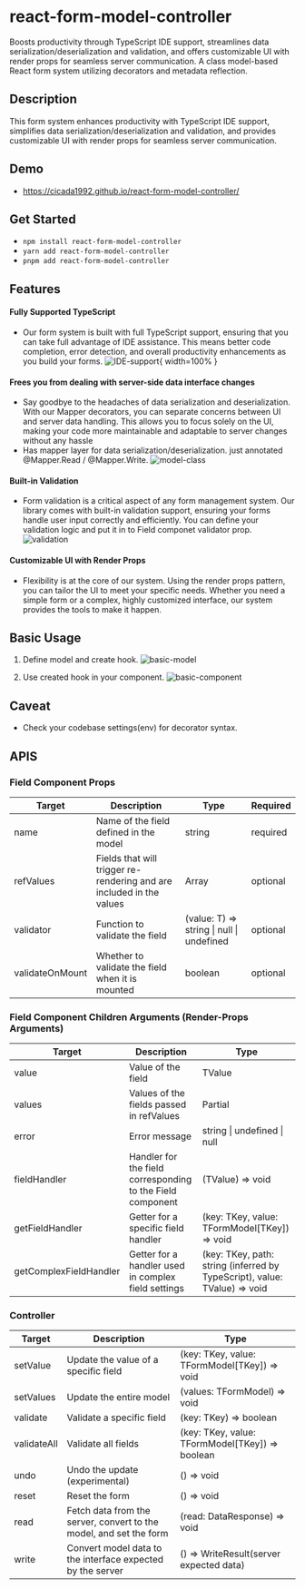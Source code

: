 # react-form-model-controller
Boosts productivity through TypeScript IDE support, streamlines data serialization/deserialization and validation, and offers customizable UI with render props for seamless server communication. A class model-based React form system utilizing decorators and metadata reflection.

## Description
This form system enhances productivity with TypeScript IDE support, simplifies data serialization/deserialization and validation, and provides customizable UI with render props for seamless server communication.

## Demo
- https://cicada1992.github.io/react-form-model-controller/


## Get Started
- `npm install react-form-model-controller`
- `yarn add react-form-model-controller`
- `pnpm add react-form-model-controller`

## Features

#### Fully Supported TypeScript
- Our form system is built with full TypeScript support, ensuring that you can take full advantage of IDE assistance. This means better code completion, error detection, and overall productivity enhancements as you build your forms.
![IDE-support](assets/IDE_support.gif){ width=100% }

#### Frees you from dealing with server-side data interface changes
- Say goodbye to the headaches of data serialization and deserialization. With our Mapper decorators, you can separate concerns between UI and server data handling. This allows you to focus solely on the UI, making your code more maintainable and adaptable to server changes without any hassle
- Has mapper layer for data serialization/deserialization. just annotated @Mapper.Read / @Mapper.Write.
![model-class](assets/model-basic.png)

#### Built-in Validation
- Form validation is a critical aspect of any form management system. Our library comes with built-in validation support, ensuring your forms handle user input correctly and efficiently. You can define your validation logic and put it in to Field componet validator prop.
![validation](assets/validation.png)

#### Customizable UI with Render Props
- Flexibility is at the core of our system. Using the render props pattern, you can tailor the UI to meet your specific needs. Whether you need a simple form or a complex, highly customized interface, our system provides the tools to make it happen.

## Basic Usage
1. Define model and create hook.
![basic-model](assets/model-basic.png)


2. Use created hook in your component.
![basic-component](assets/component-basic.png)

## Caveat
- Check your codebase settings(env) for decorator syntax.

## APIS
### Field Component Props

| Target           | Description                                                                                       | Type                                      | Required  |
|------------------|---------------------------------------------------------------------------------------------------|-------------------------------------------|-----------|
| name             | Name of the field defined in the model                                                            | string                                    | required  |
| refValues        | Fields that will trigger re-rendering and are included in the values                              | Array<keyof TFormModel>                   | optional  |
| validator        | Function to validate the field                                                                    | (value: T) => string \| null \| undefined | optional  |
| validateOnMount  | Whether to validate the field when it is mounted                                                  | boolean                                   | optional  |

### Field Component Children Arguments (Render-Props Arguments)

| Target                 | Description                                                                                         | Type                                                   |
|------------------------|-----------------------------------------------------------------------------------------------------|--------------------------------------------------------|
| value                  | Value of the field                                                                                  | TValue                                                 |
| values                 | Values of the fields passed in refValues                 | Partial<TFormModel>                                    |
| error                  | Error message                                                                                       | string \| undefined \| null                            |
| fieldHandler           | Handler for the field corresponding to the Field component                                          | (TValue) => void                                       |
| getFieldHandler        | Getter for a specific field handler                                                                 | (key: TKey, value: TFormModel[TKey]) => void           |
| getComplexFieldHandler | Getter for a handler used in complex field settings                                                 | (key: TKey, path: string (inferred by TypeScript), value: TValue) => void |

### Controller

| Target        | Description                                                                                      | Type                                                     |
|---------------|--------------------------------------------------------------------------------------------------|----------------------------------------------------------|
| setValue      | Update the value of a specific field                                                             | (key: TKey, value: TFormModel[TKey]) => void             |
| setValues     | Update the entire model                                                                          | (values: TFormModel) => void                             |
| validate      | Validate a specific field                                                                        | (key: TKey) => boolean                                   |
| validateAll   | Validate all fields                                                                              | (key: TKey, value: TFormModel[TKey]) => boolean          |
| undo          | Undo the update (experimental)                                                                   | () => void                                               |
| reset         | Reset the form                                                                                   | () => void                                               |
| read          | Fetch data from the server, convert to the model, and set the form                               | (read: DataResponse) => void                             |
| write         | Convert model data to the interface expected by the server                                       | () => WriteResult(server expected data)                  |